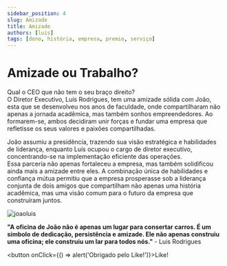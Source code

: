 ```yaml
---
sidebar_position: 4
slug: Amizade
title: Amizade
authors: [luis]
tags: [dono, história, empresa, premio, serviço]
---
```


# Amizade ou Trabalho?

 Qual o CEO que não tem o seu braço direito? <br />
 O Diretor Executivo, Luís Rodrigues, tem uma amizade sólida com João, esta que se desenvolveu nos anos de faculdade, onde compartilharam não apenas a jornada acadêmica, mas também sonhos empreendedores. Ao formarem-se, ambos decidiram unir forças e fundar uma empresa que refletisse os seus valores e paixões compartilhadas. <br />

 João assumiu a presidência, trazendo sua visão estratégica e habilidades de liderança, enquanto Luís ocupou o cargo de diretor executivo, concentrando-se na implementação eficiente das operações. 
 <br />
 Essa parceria não apenas fortaleceu a empresa, mas também solidificou ainda mais a amizade entre eles. A combinação única de habilidades e confiança mútua permitiu que a empresa prosperasse sob a liderança conjunta de dois amigos que compartilham não apenas uma história acadêmica, mas uma visão comum para o futuro da empresa que construíram juntos. <br />

![joaoluis](https://cdn.discordapp.com/attachments/1049372613945851975/1189642155443109958/CEOeExe.png?ex=659ee798&is=658c7298&hm=d330909ecc65899d7cb77c73d0c8e680fe8e8db19291bb80af9154ffd9ea20b0&)

**"A oficina de João não é apenas um lugar para consertar carros. É um símbolo de dedicação, persistência e amizade. Ele não apenas construiu uma oficina; ele construiu um lar para todos nós."** - Luis Rodrigues

<button onClick={() => alert('Obrigado pelo Like!')}>Like!</button>